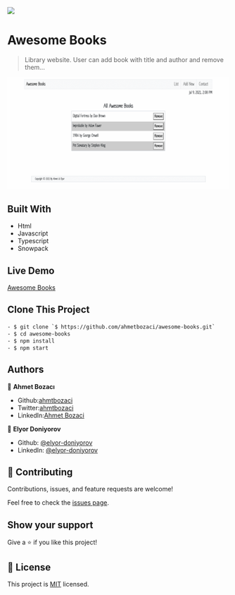 ![](https://img.shields.io/badge/Microverse-blueviolet)

# Awesome Books

>Library website. User can add book with title and author and remove them...

![screenshot-1](img/screenshot.gif)
## Built With

- Html
- Javascript
- Typescript
- Snowpack

## Live Demo

[Awesome Books](https://ahmetbozaci.github.io/awesome-books/)

## Clone This Project
```
- $ git clone `$ https://github.com/ahmetbozaci/awesome-books.git`
- $ cd awesome-books
- $ npm install
- $ npm start
```

## Authors

👤 **Ahmet Bozacı**
- Github:[ahmtbozaci](https://github.com/ahmetbozaci)
- Twitter:[ahmtbozaci](https://twitter.com/ahmtbozaci)
- LinkedIn:[Ahmet Bozaci](https://www.linkedin.com/in/ahmetbozaci/)

👤 **Elyor Doniyorov**
- Github: [@elyor-doniyorov](https://github.com/elyor-doniyorov)
- LinkedIn: [@elyor-doniyorov](www.linkedin.com/in/elyor-doniyorov)


## 🤝 Contributing

Contributions, issues, and feature requests are welcome!

Feel free to check the [issues page](../../issues/).

## Show your support

Give a ⭐️ if you like this project!

## 📝 License

This project is [MIT](./LICENCE) licensed.
